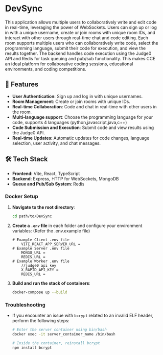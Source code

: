 

#  DevSync

This application allows multiple users to collaboratively write and edit code in real-time, leveraging the power of WebSockets. Users can sign up or log in with a unique username, create or join rooms with unique room IDs, and interact with other users through real-time chat and code editing. Each room supports multiple users who can collaboratively write code, select the programming language, submit their code for execution, and view the results together. The backend handles code execution using the Judge0 API and Redis for task queuing and pub/sub functionality. This makes CCE an ideal platform for collaborative coding sessions, educational environments, and coding competitions.

## 🌟 Features
- **User Authentication**: Sign up and log in with unique usernames.
- **Room Management**: Create or join rooms with unique IDs.
- **Real-time Collaboration**: Code and chat in real-time with other users in the room.
- **Multi-language support**: Choose the programming language for your code, supports 4 languages (python,javascript,java,c++)
-  **Code Submission and Execution**: Submit code and view results using the Judge0 API.
- **Real-time Updates**: Automatic updates for code changes, language selection, user activity, and chat messages.

## 🛠️ Tech Stack
- **Frontend**: Vite, React, TypeScript
- **Backend**: Express, HTTP for WebSockets, MongoDB
- **Queue and Pub/Sub System**: Redis



### Docker Setup
1. **Navigate to the root directory**:
    ```sh
    cd path/to/DevSync
    ```

2. **Create a `.env` file** in each folder and configure your environment variables: (Refer the .env.example file)
    ```env
    # Example Client .env file
	    VITE_REACT_APP_SERVER_URL =
    # Example Server .env file
	    MONGO_URL =
        REDIS_URL = 
	# Example Worker .env file
		//judge0 api key
		X_RAPID_API_KEY = 
        REDIS_URL =

3. **Build and run the stack of containers**:
    ```sh
    docker-compose up --build
    ```

### Troubleshooting
- If you encounter an issue with `bcrypt` related to an invalid ELF header, perform the following steps:
    ```sh
    # Enter the server container using bin/bash
    docker exec -it server_container_name /bin/bash

    # Inside the container, reinstall bcrypt
    npm install bcrypt
    ```